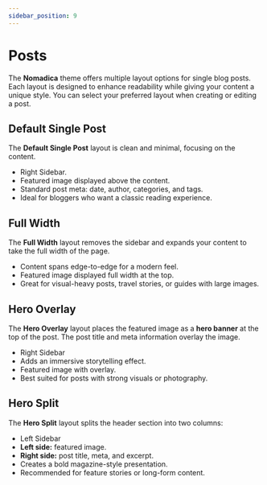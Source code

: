 ```yaml
---
sidebar_position: 9
---
```


# Posts
The **Nomadica** theme offers multiple layout options for single blog posts. Each layout is designed to enhance readability while giving your content a unique style. You can select your preferred layout when creating or editing a post.

## Default Single Post
The **Default Single Post** layout is clean and minimal, focusing on the content.

- Right Sidebar.  
- Featured image displayed above the content.  
- Standard post meta: date, author, categories, and tags.  
- Ideal for bloggers who want a classic reading experience.  

## Full Width
The **Full Width** layout removes the sidebar and expands your content to take the full width of the page.
- Content spans edge-to-edge for a modern feel.  
- Featured image displayed full width at the top.  
- Great for visual-heavy posts, travel stories, or guides with large images.  

## Hero Overlay
The **Hero Overlay** layout places the featured image as a **hero banner** at the top of the post. The post title and meta information overlay the image.
- Right Sidebar
- Adds an immersive storytelling effect.  
- Featured image with overlay.  
- Best suited for posts with strong visuals or photography.  

## Hero Split
The **Hero Split** layout splits the header section into two columns:
- Left Sidebar
- **Left side:** featured image.  
- **Right side:** post title, meta, and excerpt.  
- Creates a bold magazine-style presentation.  
- Recommended for feature stories or long-form content.  